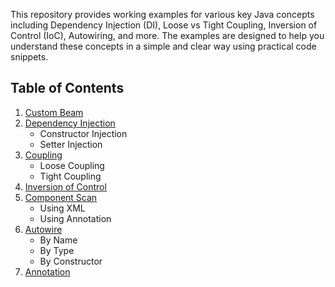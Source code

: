 This repository provides working examples for various key Java concepts including Dependency Injection (DI), Loose vs Tight Coupling, Inversion of Control (IoC), Autowiring, and more. The examples are designed to help you understand these concepts in a simple and clear way using practical code snippets.

## Table of Contents

1. [Custom Beam](#custom-beam)
2. [Dependency Injection](#dependency-injection)
   - Constructor Injection
   - Setter Injection
3. [Coupling](#coupling)
   - Loose Coupling
   - Tight Coupling
4. [Inversion of Control](#inversion-of-control)
5. [Component Scan](#component-scan)
   - Using XML
   - Using Annotation
6. [Autowire](#autowire)
   - By Name
   - By Type
   - By Constructor
7. [Annotation](#annotation)
